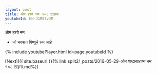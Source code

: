 ```yaml
---
layout: post
title: ओम हरये नमः १०८ टाइम्स
youtubeId: hN-J1MS7vJM
---
```

 
 
 ओम हरये नमः  
 
 -  जो भगवान विष्णूचे रूप आहे 
 
  
 
  
 
 
 
 
 
 


{% include youtubePlayer.html id=page.youtubeId %}
 
[Next]({{ site.baseurl }}{% link  split2/_posts/2016-05-29-ओम शब्दासाहाय्य नमः १०८ टाइम्स.md%})
 
